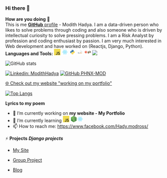 ### Hi there 👋

**How are you doing** :star_struck: <br> This is me [**GitHub** profile](https://github.com/PHNX-MOD) - Modith Hadya. I am a data-driven person who likes to solve problems through coding and also someone who is driven by intellectual curiosity to solve pressing problems. I am a Risk Analyst by profession and coding enthusiast by passion. I am very much interested in Web development and have worked on (Reactjs, Django, Python).
**Languages and Tools:**
<code><img height="20" src="https://raw.githubusercontent.com/github/explore/80688e429a7d4ef2fca1e82350fe8e3517d3494d/topics/javascript/javascript.png"></code>
<code><img height="20" src="https://raw.githubusercontent.com/github/explore/80688e429a7d4ef2fca1e82350fe8e3517d3494d/topics/react/react.png"></code>
<code><img height="20" src="https://raw.githubusercontent.com/github/explore/80688e429a7d4ef2fca1e82350fe8e3517d3494d/topics/python/python.png"></code>
<code><img height="20" src="https://raw.githubusercontent.com/github/explore/80688e429a7d4ef2fca1e82350fe8e3517d3494d/topics/mysql/mysql.png"></code>
<code><img height="20" src="https://raw.githubusercontent.com/github/explore/80688e429a7d4ef2fca1e82350fe8e3517d3494d/topics/git/git.png"></code>
<code><img height="20" src="https://raw.githubusercontent.com/github/explore/80688e429a7d4ef2fca1e82350fe8e3517d3494d/topics/RStudio/RStudio.png"></code>


![GitHub stats](https://github-readme-stats.vercel.app/api?username=PHNX-MOD&show_icons=true&theme=radical)


[![Linkedin: ModithHadya](https://img.shields.io/badge/-ModithHadya-blue?style=flat-square&logo=Linkedin&logoColor=white&link=https://www.linkedin.com/in/ModithHadya/)](https://www.linkedin.com/in/modith-hadya-leelananda-09425346)
[![GitHub PHNX-MOD](https://img.shields.io/github/followers/PHNX-MOD?label=follow&style=social)](https://github.com/PHNX-MOD)
<p><a href="#">🌐 Check out my website "working on my portfolio"</a></p> 

[![Top Langs](https://github-readme-stats.vercel.app/api/top-langs/?username=PHNX-MOD&layout=compact)](https://github.com/PHNX-MOD/github-readme-stats)


**Lyrics to my poem**

- 🔭 I’m currently working on **my website - My Portfolio**
- 🌱 I’m currently learning <code><img height="20" src="https://raw.githubusercontent.com/github/explore/80688e429a7d4ef2fca1e82350fe8e3517d3494d/topics/javascript/javascript.png"></code> <code><img height="20" src="https://raw.githubusercontent.com/github/explore/80688e429a7d4ef2fca1e82350fe8e3517d3494d/topics/nodejs/nodejs.png"></code><code><img height="20" src="https://raw.githubusercontent.com/github/explore/80688e429a7d4ef2fca1e82350fe8e3517d3494d/topics/react/react.png"></code>
- 📫 How to reach me: https://www.facebook.com/Hady.modross/

⚡ **Projects**
***Django projects***
- <p><a href="https://github.com/PHNX-MOD/mysite">My Site</a></p>
- <p><a href="https://github.com/aeciovc/sda_django_myquote">Group Project</a></p>
- <p><a href="https://github.com/PHNX-MOD/django-projects/tree/master/blog_django">Blog</a></p>

